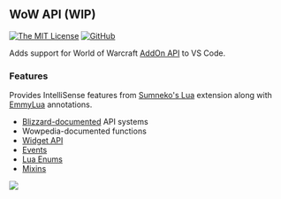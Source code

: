 ## WoW API (WIP)
[![The MIT License](https://img.shields.io/github/license/Ketho/vscode-wow-api)](https://opensource.org/licenses/MIT)
[![GitHub](https://img.shields.io/github/v/release/Ketho/vscode-wow-api)](https://github.com/Ketho/vscode-wow-api/releases)

Adds support for World of Warcraft [AddOn API](https://wow.gamepedia.com/World_of_Warcraft_API) to VS Code.

### Features
Provides IntelliSense features from [Sumneko's Lua](https://marketplace.visualstudio.com/items?itemName=sumneko.lua) extension along with [EmmyLua](https://github.com/EmmyLua) annotations.
* [Blizzard-documented](https://github.com/Gethe/wow-ui-source/tree/live/AddOns/Blizzard_APIDocumentation) API systems
* Wowpedia-documented functions
* [Widget API](https://wow.gamepedia.com/Widget_API)
* [Events](https://wow.gamepedia.com/Events)
* [Lua Enums](https://github.com/Ketho/BlizzardInterfaceResources/blob/live/Resources/LuaEnum.lua)
* [Mixins](https://github.com/Gethe/wow-ui-source/tree/live/FrameXML/ObjectAPI)

![](https://i.imgur.com/NLvGBHb.png)
